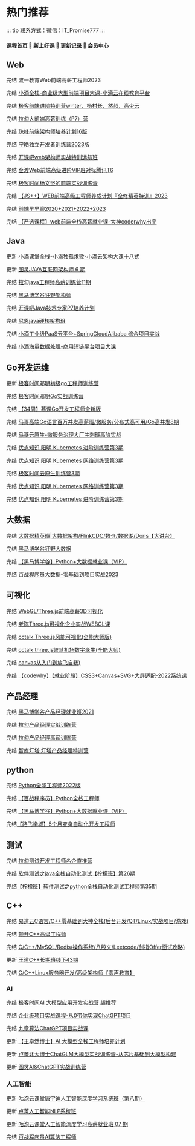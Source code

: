 # 热门推荐

::: tip
联系方式：微信：IT_Promise777
:::

#### [**课程首页**](../../README.md) 💖 [**新上好课**](./xshk.md) 💖 [**更新记录**](./gxjl-2023.md) 💖 [**会员中心**](./vip.md)

## Web

完结 渡一教育Web前端高薪工程师2023

完结 [小滴全栈-商业级大型前端项目大课-小滴云在线教育平台](https://xdclass.net/videoDetailsPage?id=84)

完结 [极客前端进阶特训营winter、杨村长、然叔、高少云](https://u.geekbang.org/subject/fe4th)

完结 [拉勾大前端高薪训练（P7）营](https://kaiwu.lagou.com/fe_enhancement.html)

完结 [珠峰前端架构师培养计划16版](http://www.zhufengpeixun.cn/main/course/index.html)

完结 [宁皓独立开发者训练营2023版](https://ninghao.co/)

完结 [开课吧web架构师实战特训远航班](https://www.kaikeba.com/course/vip/426)

完结 [金渡Web前端高级进阶VIP班对标腾讯T6](https://ke.qq.com/course/461341)

完结 [极客时间杨文坚的前端实战训练营](https://u.geekbang.org/subject/fe3rd)

完结 [【JS++】WEB前端高级工程师养成计划『全修精英特训』2023](https://ke.qq.com/course/334138)

完结 [前端早早聊2020+2021+2022+2023](https://www.zaozao.run/course)

完结 [【严选课程】web前端全栈高薪就业课-大神coderwhy出品](https://ke.qq.com/course/4903388#term_id=105074578)



## Java

更新 [小滴课堂全栈-小滴独孤求败-小滴云架构大课十八式](https://xdclass.net/videoDetailsPage?id=85)

更新 [图灵JAVA互联网架构师 6 期](https://vip.tulingxueyuan.cn/detail/p_63b51bd0e4b07b05582beaa4/8?product_id=p_63b51bd0e4b07b05582beaa4)

完结 [拉勾java工程师高薪训练营11期](https://kaiwu.lagou.com/java_architect.html)

完结 [黑马博学谷狂野架构师](https://www.boxuegu.com/subject/architect-01.html) 

完结 [开课吧Java技术专家P7培养计划](https://www.kaikeba.com/course/vip/598)

完结 [尼恩java硬核架构班](http://invalid.uri/)

完结 [小滴工业级PaaS云平台+SpringCloudAlibaba 综合项目实战](https://xdclass.net/videoDetailsPage?id=62)

完结 [小滴海量数据处理-商用短链平台项目大课](https://xdclass.net/videoDetailsPage?id=71)

## Go开发运维

更新 [极客时间邓明初级go工程师训练营](https://u.geekbang.org/subject/go3rd)

完结 [极客时间邓明Go实战训练营](https://u.geekbang.org/subject/go2nd)

完结 [【34周】慕课Go开发工程师全新版](https://class.imooc.com/sale/newgo)

完结 [马哥高端Go语言百万并发高薪班/微服务/分布式高可用/Go高并发8期](https://ke.qq.com/course/406096)

完结 [马哥云原生-微服务治理大厂冲刺班高阶实战](https://ke.qq.com/course/340397)

完结 [优点知识 阳明 Kubernetes 进阶训练营第3期](https://youdianzhishi.com/web/course/1030)

完结 [优点知识 阳明 Kubernetes 网络训练营第3期](https://youdianzhishi.com/web/course/1031)

完结 [极客时间云原生训练营3期](https://u.geekbang.org/subject/cloudnative)

完结 [优点知识 阳明 Kubernetes 网络训练营第3期](https://youdianzhishi.com/web/course/1031)

完结 [优点知识 阳明 Kubernetes 进阶训练营第3期](https://youdianzhishi.com/web/course/1030)



## 大数据

完结 [大数据精英班|大数据架构/FlinkCDC/数仓/数据湖/Doris【大讲台】](https://ke.qq.com/course/385934?course_id=385934#term_id=103623885)

完结 [黑马博学谷狂野大数据](https://www.boxuegu.com/subject/data-03.html)

完结 [【黑马博学谷】Python+大数据就业课（VIP）](https://www.boxuegu.com/class/detail-4300.html)

完结 [百战程序员大数据-零基础到项目实战2023](http://www.itbaizhan.cn/course/data)

## 可视化

完结 [WebGL/Three.js前端高薪3D可视化](https://study.163.com/course/introduction.htm?courseId=1212760820)

完结 [老陈Three.js可视化企业实战WEBGL课](https://study.163.com/course/introduction.htm?courseId=1212491801)

完结 [cctalk Three.js风能可视化(全能大师版)](https://www.cctalk.com/m/group/90244646)

完结 [cctalk three.js智慧机场数字孪生(全能大师)](https://www.cctalk.com/m/group/90399402)

完结 [canvas从入门到放飞自我)](https://appwhrkrsz84443.h5.xiaoeknow.com/v1/goods/goods_detail/p_62a6c23fe4b01c509abd5cb7?type=3)

完结 [【codewhy】【就业阶段】CSS3+Canvas+SVG+大屏适配-2022系统课](https://ke.qq.com/course/5066569)

## 产品经理

 完结 [黑马博学谷产品经理就业班2021](https://www.boxuegu.com/class/outline-3861.html)

完结 [拉勾产品经理实战训练营](https://kaiwu.lagou.com/pm_essential.html)

完结 [拉勾产品经理高薪训练营](https://edu.lagou.com/growth/sem/pm__enhancement.html)

完结 [智库灯塔 灯塔产品经理特训营](http://www.dengta360.cn/pm.html)

## python

完结 [Python全能工程师2022版](https://class.imooc.com/sale/python2021)

完结 [【百战程序员】Python全栈工程师](http://www.itbaizhan.cn/course/python)

完结 [【黑马博学谷】Python+大数据就业课（VIP）](https://www.boxuegu.com/class/detail-4300.html)

完结[【路飞学城】5个月变身自动化开发工程师](https://www.luffycity.com/light-course/automation-python)

## 测试

完结 [拉勾测试开发工程师名企直推营](https://kaiwu.lagou.com/test_engineer.html)

完结 [软件测试之java全栈自动化测试【柠檬班】第26期](https://ke.qq.com/course/package/32180)

完结[【柠檬班】软件测试之python全栈自动化测试工程师第35期](https://ke.qq.com/course/325554)

## C++

完结 [易道云C语言/C++零基础到大神全栈(后台开发/QT/Linux/实战项目/游戏)](https://ke.qq.com/course/450953)

完结 [顿开C++高级工程师](https://ke.qq.com/course/package/47576)

完结 [C/C++/MySQL/Redis/操作系统/八股文/Leetcode/剑指Offer面试攻略)](https://ke.qq.com/course/5478818)

更新 [王道C++长期班线下43期](http://www.cskaoyan.com/thread-664595-1-1.html)

完结 [C/C++Linux服务器开发/高级架构师【零声教育】](https://ke.qq.com/course/420945#term_id=103261594)

### AI

完结 [极客时间AI 大模型应用开发实战营](https://u.geekbang.org/subject/llm) 超推荐

完结 [企业级项目实战课程-从0带你实现ChatGPT项目](https://ke.qq.com/course/6031074)

完结 [九章算法ChatGPT项目实战课](https://www.jiuzhang.com/course/150)

更新 [【王卓然博士】AI 大模型全栈工程师培养计划](https://www.zhihu.com/xen/market/remix/training/1658062407640682496?utm_campaign=zhihumarket&utm_medium=social&utm_source=wechat&utm_content=messages_share)

更新 [卢菁北大博士ChatGLM大模型实战训练营-从芯片基础到大模型构建](https://edu.51cto.com/course/34244.html)

更新 [图灵AI&ChatGPT实战训练营](https://appgpn9idwb6991.h5.xiaoeknow.com/v1/goods/goods_detail/p_6423fc52e4b0b0bc2bcf0677?fromH5=true)

### 人工智能

更新 [咕泡云课堂唐宇迪人工智能深度学习系统班（第八期）](https://ke.gupaoedu.cn/course/vip/2149)

更新 [卢菁人工智能NLP系统班](https://ke.gupaoedu.cn/course/vip/1973)

更新 [咕泡云课堂人工智能深度学习高薪就业班 07 期](https://ke.gupaoedu.cn/course/vip/1944)

完结 [百战程序员AI算法工程师](https://www.itbaizhan.com/stages/id/31)

